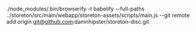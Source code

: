 ./node_modules/.bin/browserify -t babelify --full-paths ../storeton/src/main/webapp/storeton-assets/scripts/main.js --git remote add origin git@github.com:damnhipster/storeton-disc.git

